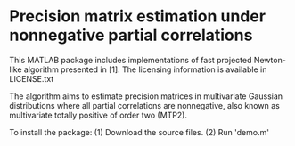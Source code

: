 # Precision matrix estimation under nonnegative partial correlations

This MATLAB package includes implementations of fast projected Newton-like algorithm presented in [1]. The licensing information is available in LICENSE.txt

The algorithm aims to estimate precision matrices in multivariate Gaussian distributions where all partial correlations are nonnegative, also known as multivariate totally positive of order two (MTP2).

To install the package:
(1) Download the source files.
(2) Run 'demo.m'
